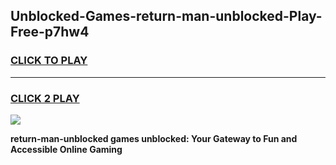 
## Unblocked-Games-return-man-unblocked-Play-Free-p7hw4
<h3>
<a href="https://premium76.site?title=return-man-unblocked&ref=15A">CLICK TO PLAY</a></h3>
<hr>

<h3>
<a href="https://premium76.site?title=return-man-unblocked&ref=15A">CLICK 2 PLAY</a>
  
</h3>

<a href="https://premium76.site?title=return-man-unblocked&ref=15A"><img src="https://clearcache.store/games.png"></a>


**return-man-unblocked games unblocked: Your Gateway to Fun and Accessible Online Gaming**
